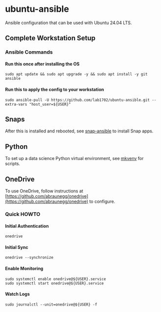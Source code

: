 # ubuntu-ansible

Ansible configuration that can be used with Ubuntu 24.04 LTS.

## Complete Workstation Setup

### Ansible Commands

#### Run this once after installing the OS

    sudo apt update && sudo apt upgrade -y && sudo apt install -y git ansible

#### Run this to apply the config to your workstation

    sudo ansible-pull -U https://github.com/lab1702/ubuntu-ansible.git --extra-vars "host_user=${USER}"

## Snaps

After this is installed and rebooted, see [snap-ansible](https://github.com/lab1702/snap-ansible) to install Snap apps.

## Python

To set up a data science Python virtual environment, see [mkvenv](https://github.com/lab1702/mkvenv) for scripts.

## OneDrive

To use OneDrive, follow instructions at [https://github.com/abraunegg/onedrive](https://github.com/abraunegg/onedrive) to configure.

### Quick HOWTO

#### Initial Authentication

    onedrive

#### Initial Sync

    onedrive --synchronize

#### Enable Monitoring

    sudo systemctl enable onedrive@${USER}.service
    sudo systemctl start onedrive@${USER}.service

#### Watch Logs

    sudo journalctl --unit=onedrive@${USER} -f
